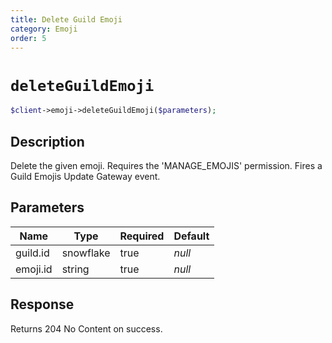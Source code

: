 ```yaml
---
title: Delete Guild Emoji
category: Emoji
order: 5
---
```


# `deleteGuildEmoji`

```php
$client->emoji->deleteGuildEmoji($parameters);
```

## Description

Delete the given emoji. Requires the &#039;MANAGE_EMOJIS&#039; permission.  Fires a Guild Emojis Update Gateway event.

## Parameters


Name | Type | Required | Default
--- | --- | --- | ---
guild.id | snowflake | true | *null*
emoji.id | string | true | *null*

## Response

Returns 204 No Content on success.

